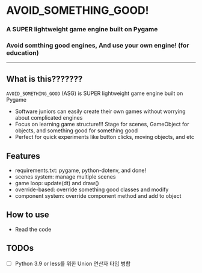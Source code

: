 # AVOID_SOMETHING_GOOD!
### A SUPER lightweight game engine built on Pygame
### Avoid somthing good engines, And use your own engine! (for education)

---

## What is this???????

`AVOID_SOMETHING_GOOD` (ASG) is SUPER lightweight game engine built on Pygame

- Software juniors can easily create their own games without worrying about complicated engines
- Focus on learning game structure!!! Stage for scenes, GameObject for objects, and something good for something good
- Perfect for quick experiments like button clicks, moving objects, and etc

## Features

- requirements.txt: pygame, python-dotenv, and done!
- scenes system: manage multiple scenes
- game loop: update(dt) and draw()
- override-based: override something good classes and modify
- component system: override component method and add to object

## How to use
- Read the code


## TODOs
- [ ] Python 3.9 or less를 위한 Union 연산자 타입 병합